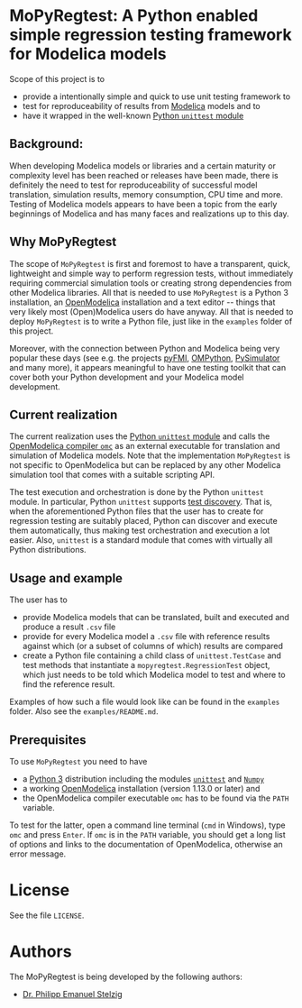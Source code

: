 # MoPyRegtest: A Python enabled simple regression testing framework for Modelica models

Scope of this project is to 
* provide a intentionally simple and quick to use unit testing framework to 
* test for reproduceability of results from [Modelica](https://www.modelica.org/) models and to
* have it wrapped in the well-known [Python `unittest` module](https://docs.python.org/3/library/unittest.html)


## Background: 
When developing Modelica models or libraries and a certain maturity or complexity level has been reached or releases have been made, there is definitely the need to test for reproduceability of successful model translation, simulation results, memory consumption, CPU time and more. Testing of Modelica models appears to have been a topic from the early beginnings of Modelica and has many faces and realizations up to this day. 


## Why MoPyRegtest
The scope of `MoPyRegtest` is first and foremost to have a transparent, quick, lightweight and simple way to perform regression tests, without immediately requiring commercial simulation tools or creating strong dependencies from other Modelica libraries. All that is needed to use `MoPyRegtest` is a Python 3 installation, an [OpenModelica](https://www.openmodelica.org/) installation and a text editor -- things that very likely most (Open)Modelica users do have anyway. All that is needed to deploy `MoPyRegtest` is to write a Python file, just like in the `examples` folder of this project. 

Moreover, with the connection between Python and Modelica being very popular these days (see e.g. the projects [pyFMI](https://pypi.org/project/PyFMI/), [OMPython](https://github.com/OpenModelica/OMPython), [PySimulator](https://github.com/PySimulator/PySimulator) and many more), it appears meaningful to have one testing toolkit that can cover both your Python development and your Modelica model development. 


## Current realization
The current realization uses the [Python `unittest` module](https://docs.python.org/3/library/unittest.html) and calls the [OpenModelica compiler `omc`](https://openmodelica.org/?id=51:open-modelica-compiler-omc&catid=10:main-category) as an external executable for translation and simulation of Modelica models. Note that the implementation `MoPyRegtest` is not specific to OpenModelica but can be replaced by any other Modelica simulation tool that comes with a suitable scripting API. 

The test execution and orchestration is done by the Python `unittest` module. In particular, Python `unittest` supports [test discovery](https://docs.python.org/3/library/unittest.html#test-discovery). That is, when the aforementioned Python files that the user has to create for regression testing are suitably placed, Python can discover and execute them automatically, thus making test orchestration and execution a lot easier. Also, `unittest` is a standard module that comes with virtually all Python distributions. 


## Usage and example
The user has to
* provide Modelica models that can be translated, built and executed and produce a result `.csv` file
* provide for every Modelica model a `.csv` file with reference results against which (or a subset of columns of which) results are compared
* create a Python file containing a child class of `unittest.TestCase` and test methods that instantiate a `mopyregtest.RegressionTest` object, which just needs to be told which Modelica model to test and where to find the reference result. 

Examples of how such a file would look like can be found in the `examples` folder. Also see the `examples/README.md`. 


## Prerequisites
To use `MoPyRegtest` you need to have
* a [Python 3](https://www.python.org/) distribution including the modules [`unittest`](https://docs.python.org/3/library/unittest.html) and [`Numpy`](https://numpy.org/)
* a working [OpenModelica](https://www.openmodelica.org/) installation (version 1.13.0 or later) and 
* the OpenModelica compiler executable `omc` has to be found via the `PATH` variable.

To test for the latter, open a command line terminal (`cmd` in Windows), type `omc` and press `Enter`. If `omc` is in the `PATH` variable, you should get a long list of options and links to the documentation of OpenModelica, otherwise an error message.


# License
See the file `LICENSE`. 


# Authors
The MoPyRegtest is being developed by the following authors:
* [Dr. Philipp Emanuel Stelzig](mailto:software@philippstelzig.de)

